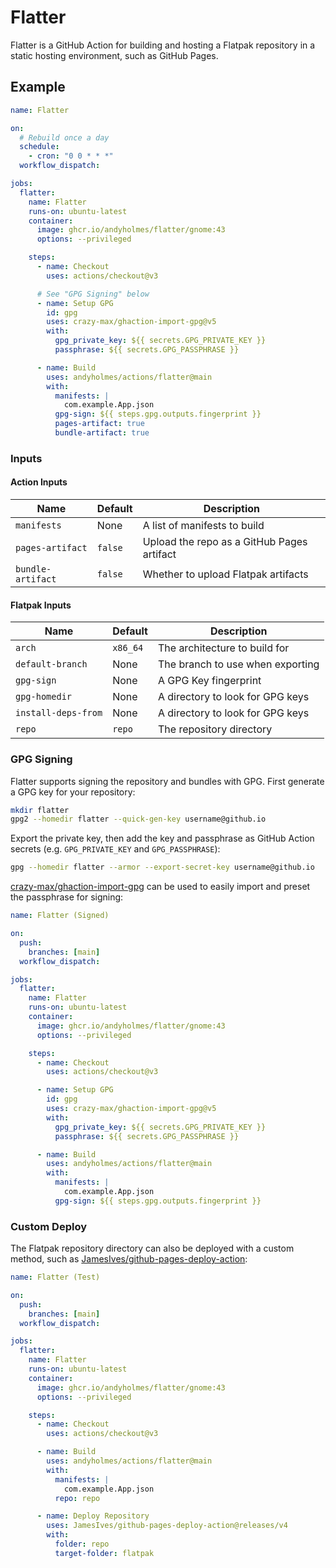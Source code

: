 # Flatter

Flatter is a GitHub Action for building and hosting a Flatpak repository in a
static hosting environment, such as GitHub Pages.

## Example

```yml
name: Flatter

on:
  # Rebuild once a day
  schedule:
    - cron: "0 0 * * *"
  workflow_dispatch:

jobs:
  flatter:
    name: Flatter
    runs-on: ubuntu-latest
    container:
      image: ghcr.io/andyholmes/flatter/gnome:43
      options: --privileged

    steps:
      - name: Checkout
        uses: actions/checkout@v3

      # See "GPG Signing" below
      - name: Setup GPG
        id: gpg
        uses: crazy-max/ghaction-import-gpg@v5
        with:
          gpg_private_key: ${{ secrets.GPG_PRIVATE_KEY }}
          passphrase: ${{ secrets.GPG_PASSPHRASE }}

      - name: Build
        uses: andyholmes/actions/flatter@main
        with:
          manifests: |
            com.example.App.json
          gpg-sign: ${{ steps.gpg.outputs.fingerprint }}
          pages-artifact: true
          bundle-artifact: true
```

### Inputs

#### Action Inputs

| Name              | Default | Description                                |
|-------------------|---------|--------------------------------------------|
| `manifests`       | None    | A list of manifests to build               |
| `pages-artifact`  | `false` | Upload the repo as a GitHub Pages artifact |
| `bundle-artifact` | `false` | Whether to upload Flatpak artifacts        |

#### Flatpak Inputs

| Name                | Default  | Description                                |
|---------------------|----------|--------------------------------------------|
| `arch`              | `x86_64` | The architecture to build for              |
| `default-branch`    | None     | The branch to use when exporting           |
| `gpg-sign`          | None     | A GPG Key fingerprint                      |
| `gpg-homedir`       | None     | A directory to look for GPG keys           |
| `install-deps-from` | None     | A directory to look for GPG keys           |
| `repo`              | `repo`   | The repository directory                   |


### GPG Signing

Flatter supports signing the repository and bundles with GPG. First generate a
GPG key for your repository:

```sh
mkdir flatter
gpg2 --homedir flatter --quick-gen-key username@github.io
```

Export the private key, then add the key and passphrase as GitHub Action secrets
(e.g. `GPG_PRIVATE_KEY` and `GPG_PASSPHRASE`):

```sh
gpg --homedir flatter --armor --export-secret-key username@github.io
```

[crazy-max/ghaction-import-gpg][gpg-action] can be used to easily import and
preset the passphrase for signing:

```yml
name: Flatter (Signed)

on:
  push:
    branches: [main]
  workflow_dispatch:

jobs:
  flatter:
    name: Flatter
    runs-on: ubuntu-latest
    container:
      image: ghcr.io/andyholmes/flatter/gnome:43
      options: --privileged

    steps:
      - name: Checkout
        uses: actions/checkout@v3

      - name: Setup GPG
        id: gpg
        uses: crazy-max/ghaction-import-gpg@v5
        with:
          gpg_private_key: ${{ secrets.GPG_PRIVATE_KEY }}
          passphrase: ${{ secrets.GPG_PASSPHRASE }}

      - name: Build
        uses: andyholmes/actions/flatter@main
        with:
          manifests: |
            com.example.App.json
          gpg-sign: ${{ steps.gpg.outputs.fingerprint }}
```

[gpg-action]: https://github.com/crazy-max/ghaction-import-gpg

### Custom Deploy

The Flatpak repository directory can also be deployed with a custom method, such
as [JamesIves/github-pages-deploy-action][deploy-action]:

```yml
name: Flatter (Test)

on:
  push:
    branches: [main]
  workflow_dispatch:

jobs:
  flatter:
    name: Flatter
    runs-on: ubuntu-latest
    container:
      image: ghcr.io/andyholmes/flatter/gnome:43
      options: --privileged

    steps:
      - name: Checkout
        uses: actions/checkout@v3

      - name: Build
        uses: andyholmes/actions/flatter@main
        with:
          manifests: |
            com.example.App.json
          repo: repo

      - name: Deploy Repository
        uses: JamesIves/github-pages-deploy-action@releases/v4
        with:
          folder: repo
          target-folder: flatpak
```

[deploy-action]: https://github.com/JamesIves/github-pages-deploy-action
